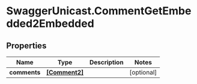 # SwaggerUnicast.CommentGetEmbedded2Embedded

## Properties

Name | Type | Description | Notes
------------ | ------------- | ------------- | -------------
**comments** | [**[Comment2]**](Comment2.md) |  | [optional] 


